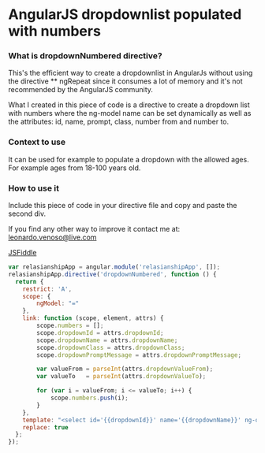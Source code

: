 # AngularJS dropdownlist populated with numbers

### What is dropdownNumbered directive?
This's the efficient way to create a dropdownlist in AngularJs without using the directive ** ngRepeat since it consumes a lot of memory and it's not recommended by the AngularJS community.

What I created in this piece of code is a directive to create a dropdown list with numbers where the ng-model name can be set dynamically as well as the attributes: id, name, prompt, class, number from and number to.

### Context to use
It can be used for example to populate a dropdown with the allowed ages. For example ages from 18-100 years old.

### How to use it
Include this piece of code in your directive file and copy and paste the second div.

If you find any other way to improve it contact me at: leonardo.venoso@live.com

[JSFiddle](http://jsfiddle.net/leonardo_venoso/ujur46og/5/) 

```javascript
var relasianshipApp = angular.module('relasianshipApp', []);
relasianshipApp.directive('dropdownNumbered', function () {
  return {
    restrict: 'A',
    scope: {
        ngModel: "="
    },
    link: function (scope, element, attrs) {
        scope.numbers = [];
        scope.dropdownId = attrs.dropdownId;
        scope.dropdownName = attrs.dropdownName;
        scope.dropdownClass = attrs.dropdownClass;
        scope.dropdownPromptMessage = attrs.dropdownPromptMessage;

        var valueFrom = parseInt(attrs.dropdownValueFrom);
        var valueTo   = parseInt(attrs.dropdownValueTo);

        for (var i = valueFrom; i <= valueTo; i++) {
            scope.numbers.push(i);
        }
    },
    template: "<select id='{{dropdownId}}' name='{{dropdownName}}' ng-options='y for y in numbers' class='{{dropdownClass}}'><option value=''>{{dropdownPromptMessage}}</option></select>",
    replace: true
  };
});
```


